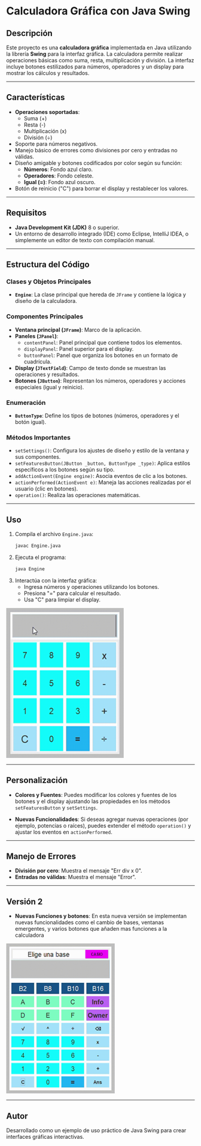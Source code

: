 # Calculadora Gráfica con Java Swing

## Descripción
Este proyecto es una **calculadora gráfica** implementada en Java utilizando la librería **Swing** para la interfaz gráfica. La calculadora permite realizar operaciones básicas como suma, resta, multiplicación y división. La interfaz incluye botones estilizados para números, operadores y un display para mostrar los cálculos y resultados.

---

## Características
- **Operaciones soportadas**:
  - Suma (+)
  - Resta (-)
  - Multiplicación (x)
  - División (÷)
- Soporte para números negativos.
- Manejo básico de errores como divisiones por cero y entradas no válidas.
- Diseño amigable y botones codificados por color según su función:
  - **Números**: Fondo azul claro.
  - **Operadores**: Fondo celeste.
  - **Igual (=)**: Fondo azul oscuro.
- Botón de reinicio ("C") para borrar el display y restablecer los valores.

---

## Requisitos
- **Java Development Kit (JDK)** 8 o superior.
- Un entorno de desarrollo integrado (IDE) como Eclipse, IntelliJ IDEA, o simplemente un editor de texto con compilación manual.

---

## Estructura del Código
### Clases y Objetos Principales
- **`Engine`**: La clase principal que hereda de `JFrame` y contiene la lógica y diseño de la calculadora.

### Componentes Principales
- **Ventana principal (`JFrame`)**: Marco de la aplicación.
- **Paneles (`JPanel`)**:
  - `contentPanel`: Panel principal que contiene todos los elementos.
  - `displayPanel`: Panel superior para el display.
  - `buttonPanel`: Panel que organiza los botones en un formato de cuadrícula.
- **Display (`JTextField`)**: Campo de texto donde se muestran las operaciones y resultados.
- **Botones (`JButton`)**: Representan los números, operadores y acciones especiales (igual y reinicio).

### Enumeración
- **`ButtonType`**: Define los tipos de botones (números, operadores y el botón igual).

### Métodos Importantes
- `setSettings()`: Configura los ajustes de diseño y estilo de la ventana y sus componentes.
- `setFeaturesButton(JButton _button, ButtonType _type)`: Aplica estilos específicos a los botones según su tipo.
- `addActionEvent(Engine engine)`: Asocia eventos de clic a los botones.
- `actionPerformed(ActionEvent e)`: Maneja las acciones realizadas por el usuario (clic en botones).
- `operation()`: Realiza las operaciones matemáticas.

---

## Uso
1. Compila el archivo `Engine.java`:
   ```bash
   javac Engine.java
   ```
2. Ejecuta el programa:
   ```bash
   java Engine
   ```
3. Interactúa con la interfaz gráfica:
   - Ingresa números y operaciones utilizando los botones.
   - Presiona "=" para calcular el resultado.
   - Usa "C" para limpiar el display.


<img src="assets/calcu.gif" alt="Ejemplo de uso de la calculadora" height="400" />

---

## Personalización
- **Colores y Fuentes**:
  Puedes modificar los colores y fuentes de los botones y el display ajustando las propiedades en los métodos `setFeaturesButton` y `setSettings`.
  
- **Nuevas Funcionalidades**:
  Si deseas agregar nuevas operaciones (por ejemplo, potencias o raíces), puedes extender el método `operation()` y ajustar los eventos en `actionPerformed`.

---

## Manejo de Errores
- **División por cero**: Muestra el mensaje "Err div x 0".
- **Entradas no válidas**: Muestra el mensaje "Error".

---

## Versión 2
- **Nuevas Funciones y botones**:
En esta nueva versión se implementan nuevas funcionalidades como el cambio de bases, ventanas emergentes, 
y varios botones que añaden mas funciones a la calculadora

<img src="assets/calcv2.gif" alt="Ejemplo de uso de la calculadora v2" height="400" />
  
---

## Autor
Desarrollado como un ejemplo de uso práctico de Java Swing para crear interfaces gráficas interactivas.


